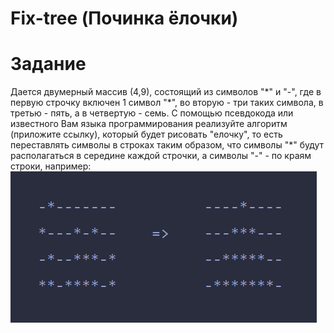 # Fix-tree (Починка ёлочки)
# Задание
Дается двумерный массив (4,9), состоящий из символов "\*" и "-", где в первую строчку включен 1 символ "\*", во вторую - три таких символа, в третью - пять, а в четвертую - семь. С помощью псевдокода или известного Вам языка программирования реализуйте алгоритм (приложите ссылку), который будет рисовать "елочку", то есть переставлять символы в строках таким образом, что символы "\*" будут располагаться в середине каждой строчки, а символы "-" - по краям строки, например:
![Example1](/Examples/example1.png)
